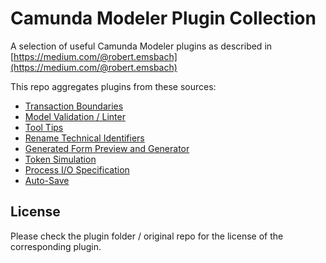 # Camunda Modeler Plugin Collection
A selection of useful Camunda Modeler plugins as described in [https://medium.com/@robert.emsbach](https://medium.com/@robert.emsbach)

This repo aggregates plugins from these sources:

- [Transaction Boundaries](https://github.com/camunda/camunda-modeler-plugins/tree/master/camunda-transaction-boundaries-plugin)
- [Model Validation / Linter](https://github.com/camunda/camunda-modeler-linter-plugin)
- [Tool Tips](https://github.com/viadee/camunda-modeler-tooltip-plugin)
- [Rename Technical Identifiers](https://github.com/camunda-consulting/code/tree/master/snippets/camunda-modeler-plugins/bpmn-js-plugin-rename-technical-ids)
- [Generated Form Preview and Generator](https://github.com/camunda-consulting/code/tree/master/snippets/camunda-modeler-plugins/camunda-modeler-plugin-usertask-generatedform-preview)
- [Token Simulation](https://github.com/bpmn-io/bpmn-js-token-simulation-plugin)
- [Process I/O Specification](https://github.com/camunda/camunda-modeler-process-io-specification-plugin)
- [Auto-Save](https://github.com/pinussilvestrus/camunda-modeler-autosave-plugin)


## License

Please check the plugin folder / original repo for the license of the corresponding plugin.